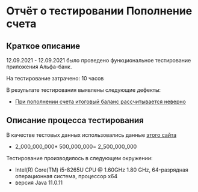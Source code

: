# Отчёт о тестировании Пополнение счета

## Краткое описание

12.09.2021 - 12.09.2021 было проведено функциональное тестирование приложения Альфа-банк.

На тестирование затрачено: 10 часов

В результате тестирования выявлены следующие дефекты:
* [При пополнении счета итоговый баланс рассчитывается неверно](https://github.com/TaniaKrupnova/QA-java-dz/issues/)

## Описание процесса тестирования


В качестве тестовых данных использовались данные [этого сайта](https://github.com/netology-code/javaqa-homeworks/blob/master/intro/MERGED.md:/link)
* 2_000_000_000* 500_000_000= 2_500_000_000


Тестирование производилось в следующем окружении:
*   Intel(R) Core(TM) i5-8265U CPU @ 1.60GHz   1.80 GHz,  64-разрядная операционная система, процессор x64
* версия Java 11.0.11
